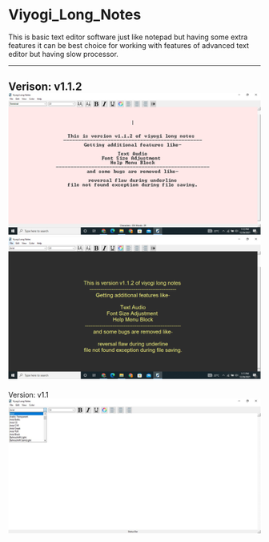 # Viyogi_Long_Notes
This is basic text editor software just like notepad but having some extra features it can be best choice for working with features of advanced text editor but having slow processor.

------------------------------------------------------------------------------------------------------
Verison: v1.1.2
![alt text](https://github.com/LALalitViyogi/Viyogi_Long_Notes/blob/main/Images/v1.1.2_ss4.PNG?raw=true)
![alt text](https://github.com/LALalitViyogi/Viyogi_Long_Notes/blob/main/Images/v1.1.2_ss3.PNG?raw=true)
-----------------------------------------------------------------------------------------------------

Version: v1.1
![alt text](https://github.com/LALalitViyogi/Viyogi_Long_Notes/blob/main/Images/SS2.JPG?raw=true)




